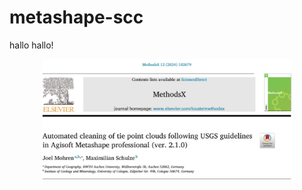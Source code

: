 # metashape-scc


hallo hallo!

<div align="center">
    <img src="/images/Title.JPG" width="400px"</img> 
</div>
